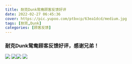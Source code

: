 ```yaml
---
title: 耐克Dunk鸳鸯顾客反馈好评
date: 2022-02-27 06:45:36
cover: https://pic.yupoo.com/ptbxcp/63ea1dcd/medium.jpg
tags: [耐克,Dunk]
categories: [顾客反馈]
---
```


###  耐克Dunk鸳鸯顾客反馈好评，感谢兄弟！
![](https://pic.yupoo.com/ptbxcp/79bda807/41f9e710.jpg)
![](https://pic.yupoo.com/ptbxcp/63ea1dcd/c1d5c09f.jpg)![](https://pic.yupoo.com/ptbxcp/df06f2ac/366ff436.jpg)
![](https://pic.yupoo.com/ptbxcp/88c2314c/852bac71.jpg)
